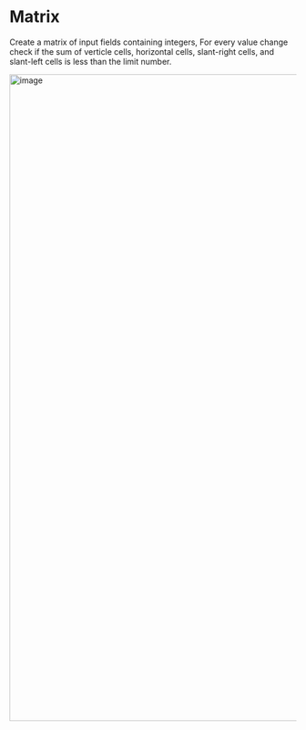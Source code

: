 # Matrix 
Create a matrix of input fields containing integers, For every value change check if the sum of verticle cells, horizontal cells, slant-right cells, and slant-left cells is less than the limit number.

<img width="1134" alt="image" src="https://github.com/shlomielbaz/matrix-assignment/assets/426076/928db231-7117-48df-8a42-3e02bba5d6d2">
